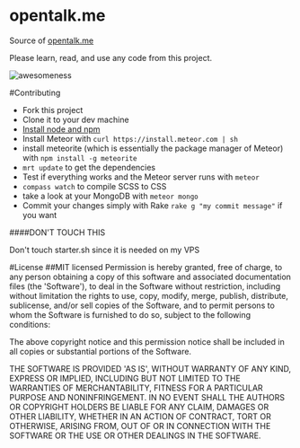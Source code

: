 opentalk.me
===========

Source of [opentalk.me](http://opentalk.me)

Please learn, read, and use any code from this project.

![awesomeness](http://b.adge.me/badge/awesomeness-9000+-green.svg)


#Contributing

- Fork this project
- Clone it to your dev machine
- [Install node and npm](http://christian-fei.com/the-ultimate-guide-to-deploy-a-meteor-project/)
- Install Meteor with `curl https://install.meteor.com | sh`
- install meteorite (which is essentially the package manager of Meteor) with `npm install -g meteorite`
- `mrt update` to get the dependencies
- Test if everything works and the Meteor server runs with `meteor`
- `compass watch` to compile SCSS to CSS
- take a look at your MongoDB with `meteor mongo`
- Commit your changes simply with Rake `rake g "my commit message"` if you want

####DON'T TOUCH THIS

Don't touch starter.sh since it is needed on my VPS

#License
##MIT licensed
Permission is hereby granted, free of charge, to any person obtaining a copy of this software and associated documentation files (the 'Software'), to deal in the Software without restriction, including without limitation the rights to use, copy, modify, merge, publish, distribute, sublicense, and/or sell copies of the Software, and to permit persons to whom the Software is furnished to do so, subject to the following conditions:

The above copyright notice and this permission notice shall be included in all copies or substantial portions of the Software.

THE SOFTWARE IS PROVIDED 'AS IS', WITHOUT WARRANTY OF ANY KIND, EXPRESS OR IMPLIED, INCLUDING BUT NOT LIMITED TO THE WARRANTIES OF MERCHANTABILITY, FITNESS FOR A PARTICULAR PURPOSE AND NONINFRINGEMENT. IN NO EVENT SHALL THE AUTHORS OR COPYRIGHT HOLDERS BE LIABLE FOR ANY CLAIM, DAMAGES OR OTHER LIABILITY, WHETHER IN AN ACTION OF CONTRACT, TORT OR OTHERWISE, ARISING FROM, OUT OF OR IN CONNECTION WITH THE SOFTWARE OR THE USE OR OTHER DEALINGS IN THE SOFTWARE.
